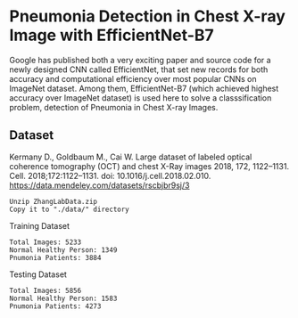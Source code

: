 # Pneumonia Detection in Chest X-ray Image with EfficientNet-B7
Google has published both a very exciting paper and source code for a newly designed CNN called EfficientNet, that set new records for both accuracy and computational efficiency over most popular CNNs on ImageNet dataset. Among them, EfficientNet-B7 (which achieved highest accuracy over ImageNet dataset) is used here to solve a classsification problem, detection of Pneumonia in Chest X-ray Images. <br />

## Dataset
Kermany D., Goldbaum M., Cai W. Large dataset of labeled optical coherence tomography (OCT) and chest X-Ray images 2018, 172, 1122–1131. Cell. 2018;172:1122–1131. doi: 10.1016/j.cell.2018.02.010.
https://data.mendeley.com/datasets/rscbjbr9sj/3 <br />
```
Unzip ZhangLabData.zip
Copy it to "./data/" directory
```

Training Dataset
```
Total Images: 5233
Normal Healthy Person: 1349
Pnumonia Patients: 3884
```
Testing Dataset
```
Total Images: 5856
Normal Healthy Person: 1583
Pnumonia Patients: 4273
```
